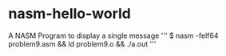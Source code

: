 # nasm-hello-world
A NASM Program to display a single message
'''
$ nasm -felf64 problem9.asm && ld problem9.o && ./a.out
'''
